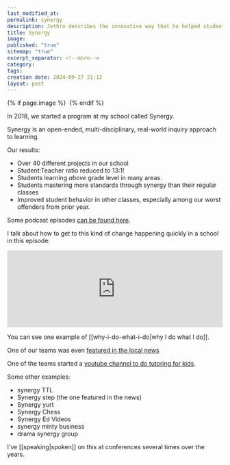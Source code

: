```yaml
---
last_modified_at: 
permalink: synergy
description: Jethro describes the innovative way that he helped students perform better than ever before with a simple program called synergy
title: Synergy
image: 
published: "true"
sitemap: "true"
excerpt_separator: <!--more-->
category: 
tags: 
creation date: 2024-09-27 21:12
layout: post
---
```



{% if page.image %} <img src="{{ page.image }}" alt=""> {% endif %}

In 2018, we started a program at my school called Synergy. 

Synergy is an open-ended, multi-disciplinary, real-world inquiry approach to learning. 

Our results: 

- Over 40 different projects in our school
- Student:Teacher ratio reduced to 13:1!
- Students learning *above* grade level in many areas.
- Students mastering more standards through synergy than their regular classes
- Improved student behavior in other classes, especially among our worst offenders from prior year.

Some podcast episodes [can be found here](https://transformativeprincipal.org/search?query=synergy).

I talk about how to get to this kind of change happening quickly in a school in this episode: 

<iframe width="100%" height="180" frameborder="no" scrolling="no" seamless="" src="https://share.transistor.fm/e/4808d7b4"></iframe>

You can see one example of [[why-i-do-what-i-do|why I do what I do]].

One of our teams was even [featured in the local news](https://www.facebook.com/watch/?v=10155703347504051)

One of the teams started a [youtube channel to do tutoring for kids](https://www.youtube.com/channel/UCM5OalOMEBfWm0JJdT-1xEA "Synergy Videos").

  

Some other examples: 
- synergy TTL
- Synergy step (the one featured in the news)
- Synergy yurt
- Synergy Chess
- Synergy Ed Videos
- synergy minty business
- drama synergy group

I've [[speaking|spoken]] on this at conferences several times over the years. 
